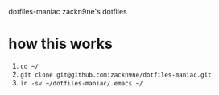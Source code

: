 dotfiles-maniac zackn9ne's dotfiles
# how this works

1. `cd ~/`
2. `git clone git@github.com:zackn9ne/dotfiles-maniac.git`
3. `ln -sv ~/dotfiles-maniac/.emacs ~/`